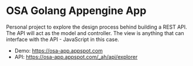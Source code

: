 # OSA Golang Appengine App

Personal project to explore the design process behind building a REST API. The API will act as the model and controller. The view is anything that can interface with the API - JavaScript in this case.

- Demo: https://osa-app.appspot.com
- API: https://osa-app.appspot.com/_ah/api/explorer
